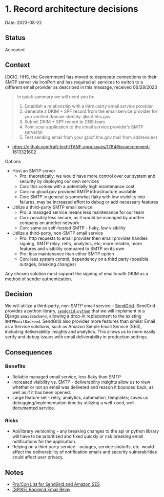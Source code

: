 # 1. Record architecture decisions

Date: 2023-08-22

## Status

Accepted

## Context

[OCIO, HHS, the Government] has moved to deprecate connections to their SMTP server via IronPort and has required all services to switch to a different email provider as described in this message, received 06/28/2023

> In quick summary we will need you to:
> 1. Establish a relationship with a third-party email service provider
> 2. Generate a DKIM + SPF record from the email service provider for you verified domain identity: @acf.hhs.gov
> 3. Submit DKIM + SPF record to DNS team
> 4. Point your application to the email service provider’s SMTP server(s)
> 5. Test sending email from your @acf.hhs.gov mail from address(es)

* https://github.com/raft-tech/TANF-app/issues/1784#issuecomment-1613321602

Options
* Host an SMTP server
    * Pro: theoretically, we would have more control over our system and security by deploying our own services
    * Con: this comes with a potentially high maintenance cost
    * Con: no gloud.gov provided SMTP infrastructure available
    * Con: SMTP in general is somewhat flaky with low visibility into failures, may be increased effort to debug or add necessary features
* Utilize a third-party SMTP email service
    * Pro: a managed service means less maintenance for our team
    * Con: possibly less secure, as it would be managed by another company on another network
    * Con: same as self-hosted SMTP - flaky, low visibility
* Utilize a third-party, non-SMTP email service
    * Pro: http requests to email provider then email provider handles signing, SMTP relay, retry, analytics, etc; more reliable, more features and visibility compared to SMTP on its own
    * Pro: less maintenance than either SMTP option
    * Con: less system control, dependency on a third party (possible outages, breaking changes)

Any chosen solution must support the signing of emails with DKIM as a method of sender authentication.

## Decision

We will utilize a third-party, non-SMTP email service - [SendGrid](https://sendgrid.com/). SendGrid provides a python library, [`sendgrid-python`](https://github.com/sendgrid/sendgrid-python) that we will implement in a Django `EmailBackend`, allowing a drop-in replacement to the existing `SMTPEmailBackend`. SendGrid also provides more features than similar Email as a Service solutions, such as Amazon Simple Email Service (SES), including deliverability insights and analytics. This allows us to more easily verify and debug issues with email deliverability in production settings.

## Consequences

### Benefits

* Reliable managed email service, less flaky than SMTP
* Increased visibility vs. SMTP - deliverability insights allow us to view whether or not an email was delivered and reason it bounced back, as well as if it has been opened.
* Large feature set - retry, analytics, automation, templates; saves us debugging/implementation time by utilizing a well-used, well-documented service.

### Risks
* Api/library versioning - any breaking changes to the api or python library will have to be prioritized and fixed quickly or risk breaking email notifications for the application.
* Relying on a third party service - outages, service shutoffs, etc. would affect the deliverability of notification emails and security vulnerabilities could affect user privacy.

## Notes

* [Pro/Con List for SendGrid and Amazon SES](https://hackmd.io/25liUecySPSXOtyiF6YugA)
* [[SPIKE] Backend Email Relay](https://github.com/raft-tech/TANF-app/issues/1784)
